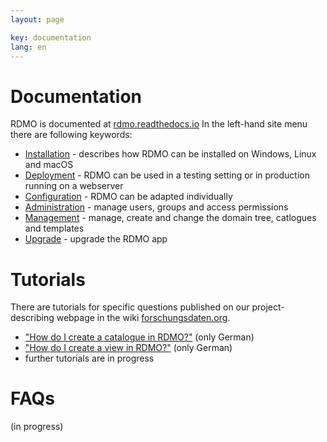 ```yaml
---
layout: page

key: documentation
lang: en
---
```

Documentation
=============

RDMO is documented at [rdmo.readthedocs.io](https://rdmo.readthedocs.io/de/latest) In the left-hand site menu there are following keywords:

* [Installation](https://rdmo.readthedocs.io/en/latest/installation/index.html) - describes how RDMO can be installed on Windows, Linux and macOS
* [Deployment](https://rdmo.readthedocs.io/en/latest/deployment/index.html) - RDMO can be used in a testing setting or in production running on a webserver
* [Configuration](https://rdmo.readthedocs.io/en/latest/configuration/index.html) - RDMO can be adapted individually
* [Administration](https://rdmo.readthedocs.io/en/latest/administration/index.html) - manage users, groups and access permissions
* [Management](https://rdmo.readthedocs.io/en/latest/management/index.html) - manage, create and change the domain tree, catlogues and templates 
* [Upgrade](https://rdmo.readthedocs.io/en/latest/upgrade/index.html) - upgrade the RDMO app 

Tutorials
=========

There are tutorials for specific questions published on our project-describing webpage in the wiki [forschungsdaten.org](https://forschungsdaten.org/index.php/RDMO).

* ["How do I create a catalogue in RDMO?"](http://www.forschungsdaten.org/index.php/Katalog_erstellen) (only German)
* ["How do I create a view in RDMO?"](http://www.forschungsdaten.org/index.php/ansicht_erstellen) (only German)
*  further tutorials are in progress

FAQs
====

(in progress)

